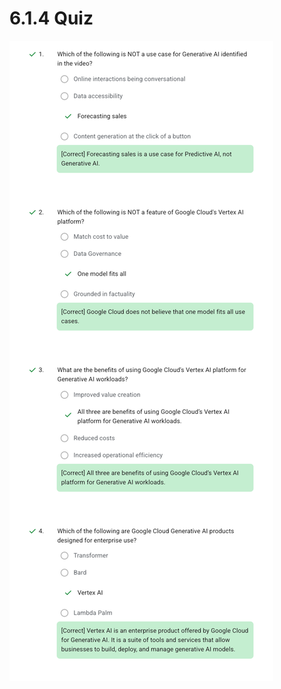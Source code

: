 # 6.1.4 Quiz

![gh](https://raw.githubusercontent.com/SeanChenR/img_gif/main/myimage/1743407759000tc6nzh.png)
